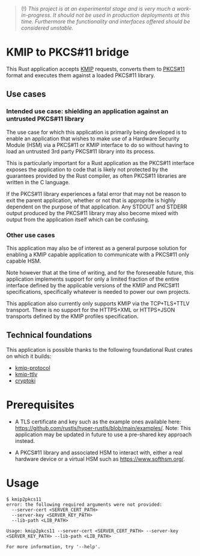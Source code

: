 > (!) _This project is at an experimental stage and is very much a work-in-progress. It should not be used in production deployments at this time. Furthermore the functionality and interfaces offered should be considered unstable._

# KMIP to PKCS#11 bridge

This Rust application accepts [KMIP](https://groups.oasis-open.org/communities/tc-community-home2?CommunityKey=39d0c648-0a66-4f46-b343-018dc7d3f19c) requests, converts them to [PKCS#11](https://groups.oasis-open.org/communities/tc-community-home2?CommunityKey=922ef643-1e10-4d65-a5ea-018dc7d3f0a4) format and executes them against a loaded PKCS#11 library.

## Use cases

### Intended use case: shielding an application against an untrusted PKCS#11 library

The use case for which this application is primarily being developed is to enable an application that wishes to make use of a Hardware Security Module (HSM) via a PKCS#11 or KMIP interface to do so without having to load an untrusted 3rd party PKCS#11 library into its process.

This is particularly important for a Rust application as the PKCS#11 interface exposes the application to code that is likely not protected by the guarantees provided by the Rust compiler, as often PKCS#11 libraries are written in the C language.

If the PKCS#11 library experiences a fatal error that may not be reason to exit the parent application, whether or not that is approprite is highly dependent on the purpose of that application. Any STDOUT and STDERR output produced by the PKCS#11 library may also become mixed with output from the application itself which can be confusing.

### Other use cases

This application may also be of interest as a general purpose solution for enabling a KMIP capable application to communicate with a PKCS#11 only capable HSM.

Note however that at the time of writing, and for the foreseeable future, this application implements support for only a limited fraction of the entire interface defined by the applicable versions of the KMIP and PKCS#11 specifications, specifically whatever is needed to power our own projects.

This application also currently only supports KMIP via the TCP+TLS+TTLV transport. There is no support for the HTTPS+XML or HTTPS+JSON transports defined by the KMIP profiles specification.

## Technical foundations

This application is possible thanks to the following foundational Rust crates on which it builds:

- [kmip-protocol](https://crates.io/crates/kmip-protocol)
- [kmip-ttlv](https://crates.io/crates/kmip-ttlv)
- [cryptoki](https://crates.io/crates/cryptoki)

# Prerequisites

- A TLS certificate and key such as the example ones available here: https://github.com/rustls/hyper-rustls/blob/main/examples/. Note: This application may be updated in future to use a pre-shared key approach instead.

- A PKCS#11 library and associated HSM to interact with, either a real hardware device or a virtual HSM such as https://www.softhsm.org/.

# Usage

```
$ kmip2pkcs11
error: the following required arguments were not provided:
  --server-cert <SERVER_CERT_PATH>
  --server-key <SERVER_KEY_PATH>
  --lib-path <LIB_PATH>

Usage: kmip2pkcs11 --server-cert <SERVER_CERT_PATH> --server-key <SERVER_KEY_PATH> --lib-path <LIB_PATH>

For more information, try '--help'.
```